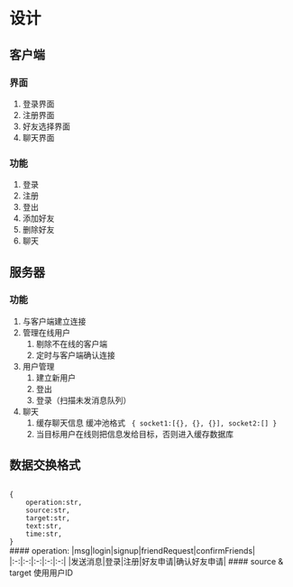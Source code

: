 # 设计

## 客户端
### 界面
1. 登录界面
2. 注册界面
3. 好友选择界面
4. 聊天界面

### 功能
1. 登录
2. 注册
3. 登出
4. 添加好友
5. 删除好友
6. 聊天


## 服务器
### 功能
1. 与客户端建立连接
2. 管理在线用户
   1. 剔除不在线的客户端
   2. 定时与客户端确认连接
3. 用户管理
   1. 建立新用户
   2. 登出
   3. 登录（扫描未发消息队列）
4. 聊天
   1. 缓存聊天信息
      缓冲池格式
      <code>
      {
          socket1:[{}, {}, {}],
          socket2:[]
      }
      </code>
   1. 当目标用户在线则把信息发给目标，否则进入缓存数据库


## 数据交换格式
<code>
{
    operation:str,
    source:str,
    target:str,
    text:str,
    time:str,
}
</code>
#### operation: 
|msg|login|signup|friendRequest|confirmFriends|
|:-:|:-:|:-:|:-:|:-:|
|发送消息|登录|注册|好友申请|确认好友申请|
#### source & target
使用用户ID
